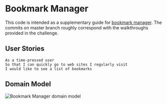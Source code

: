 # Bookmark Manager

 This code is intended as a supplementary guide for [bookmark manager](https://github.com/makersacademy/course/tree/master/bookmark_manager). The commits on master branch roughly correspond with the walkthroughs provided in the challenge.

 ## User Stories

 ```
 As a time-pressed user
 So that I can quickly go to web sites I regularly visit
 I would like to see a list of bookmarks
 ```

 ## Domain Model

 ![Bookmark Manager domain model](./public/images/bookmark_manager_1.png)
